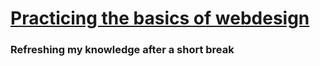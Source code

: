 <h1> <ins> Practicing the basics of webdesign </ins> </h1>
<h3> Refreshing my knowledge after a short break </h3>
